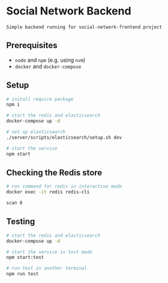 # Social Network Backend

    Simple backend running for social-network-frontend project

## Prerequisites

- `node` and `npm` (e.g. using `nvm`)
- `docker` and `docker-compose`

## Setup

```sh
# install require package
npm i

# start the redis and elasticsearch
docker-compose up -d

# set up elasticsearch
./server/scripts/elasticsearch/setup.sh dev

# start the service
npm start


```

## Checking the Redis store

```sh
# run command for redis in interactive mode
docker exec -it redis redis-cli

scan 0

```

## Testing

```sh
# start the redis and elasticsearch
docker-compose up -d

# start the service in test mode
npm start:test

# run test in another terminal
npm run test
```
